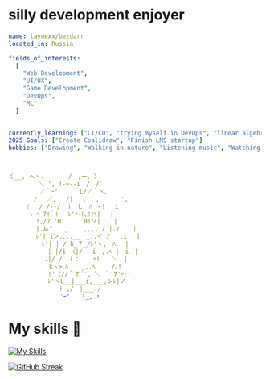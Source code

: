 


# silly development enjoyer


```yml
name: laynexx/bezdarr
located_in: Russia

fields_of_interests:
  [
    "Web Development",
    "UI/UX",
    "Game Development",
    "DevOps",
    "ML"
  ]

  
currently_learning: ["CI/CD", "trying myself in DevOps", "linear algebra", "elixir", "closing knowledge gaps"]
2025 Goals: ["Create Coalidraw", "Finish LMS startup"]
hobbies: ["Drawing", "Walking in nature", "Listening music", "Watching anime", "Reflect on philosophical topics"]



く__,.ヘヽ.　　　　/　,ー､ 〉
　　　　　＼ ', !-─‐-i　/　/´
　　　 　 ／｀ｰ'　　　 L/／｀ヽ､
　　 　 /　 ／,　 /|　 ,　 ,　　　 ',
　　　ｲ 　/ /-‐/　ｉ　L_ ﾊ ヽ!　 i
　　　 ﾚ ﾍ 7ｲ｀ﾄ　 ﾚ'ｧ-ﾄ､!ハ|　 |
　　　　 !,/7 '0'　　 ´0iソ| 　 |　　　
　　　　 |.从"　　_　　 ,,,, / |./ 　 |
　　　　 ﾚ'| i＞.､,,__　_,.イ / 　.i 　|                   
　　　　　 ﾚ'| | / k_７_/ﾚ'ヽ,　ﾊ.　|        
　　　　　　 | |/i 〈|/　 i　,.ﾍ |　i　|
　　　　　　.|/ /　ｉ： 　 ﾍ!　　＼　|
　　　 　 　 kヽ>､ﾊ 　 _,.ﾍ､ 　 /､!
　　　　　　 !'〈//｀Ｔ´', ＼ ｀'7'ｰr'
　　　　　　 ﾚ'ヽL__|___i,___,ンﾚ|ノ
　　　　　 　　　ﾄ-,/　|___./
　　　　　 　　　'ｰ'　　!_,.: 


```

# My skills 📘


[![My Skills](https://skillicons.dev/icons?i=js,ts,go,cs,react,nuxt,vue,nextjs,tailwind,pinia,docker,godot,vite,postgresql,prisma,mysql,nginx,obsidian,arduino,redis,sass,git,github,gitlab,neovim,webstorm,figma)](https://skillicons.dev) 



[![GitHub Streak](https://streak-stats.demolab.com?user=Laynexx-ns&theme=catppuccin-mocha&hide_border=true&card_width=1000&card_height=200)](https://git.io/streak-stats)


